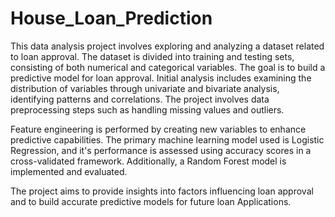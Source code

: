 # House_Loan_Prediction

This data analysis project involves exploring and analyzing a dataset related to loan approval. The dataset is divided into training and testing sets, consisting of both numerical and categorical variables. The goal is to build a predictive model for loan approval. Initial analysis includes examining the distribution of variables through univariate and bivariate analysis, identifying patterns and correlations. The project involves data preprocessing steps such as handling missing values and outliers. 

Feature engineering is performed by creating new variables to enhance predictive capabilities. The primary machine learning model used is Logistic Regression, and it's performance is assessed using accuracy scores in a cross-validated framework. Additionally, a Random Forest model is implemented and evaluated. 

The project aims to provide insights into factors influencing loan approval and to build accurate predictive models for future loan Applications.
